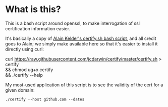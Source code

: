 # What is this?

This is a bash script around openssl, to make interrogation of ssl certification information easier.

It's basically a copy of [Alain Kelder's certify.sh bash script](http://giantdorks.org/alain/shell-script-to-check-ssl-certificate-info-like-expiration-date-and-subject/), and all credit goes to Alain; we simply make available here so that it's easier to install it directly using curl:

curl https://raw.githubusercontent.com/jcdarwin/certify/master/certify.sh > certify \
    && chmod ug+x certify \
	&& ./certify --help

My most-used application of this script is to see the validity of the cert for a given domain:

    ./certify --host github.com --dates
